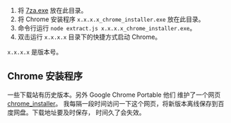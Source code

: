1. 将 [7za.exe](http://www.7-zip.org/download.html) 放在此目录。
1. 将 Chrome 安装程序 `x.x.x.x_chrome_installer.exe` 放在此目录。
1. 命令行运行 `node extract.js x.x.x.x_chrome_installer.exe`。
1. 双击运行 `x.x.x.x` 目录下的快捷方式启动 Chrome。

`x.x.x.x` 是版本号。

## Chrome 安装程序

一些下载站有历史版本。另外 Google Chrome Portable 他们
维护了一个网页
[chrome_installer](http://www.geocities.jp/ecvcn/exam/chrome_installer.html)。
我每隔一段时间访问一下这个网页，将新版本离线保存到百度网盘。下载地址要及时保存，
时间久了会失效。
